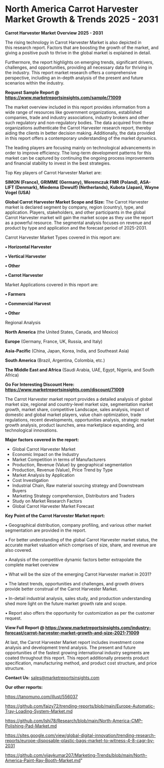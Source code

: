 # North America Carrot Harvester Market Growth & Trends 2025 - 2031

<Strong> Carrot Harvester Market Overview 2025 - 2031</strong>

The rising technology in Carrot Harvester Market is also depicted in this research report. Factors that are boosting the growth of the market, and giving a positive push to thrive in the global market is explained in detail.

Furthermore, the report highlights on emerging trends, significant drivers, challenges, and opportunities, providing all necessary data for thriving in the industry. This report market research offers a comprehensive perspective, including an in-depth analysis of the present and future scenarios within the industry.

<strong>Request Sample Report @ <a href=https://www.marketreportsinsights.com/sample/71009>https://www.marketreportsinsights.com/sample/71009</a></strong>

The market overview included in this report provides information from a wide range of resources like government organizations, established companies, trade and industry associations, industry brokers and other such regulatory and non-regulatory bodies. The data acquired from these organizations authenticate the Carrot Harvester research report, thereby aiding the clients in better decision making. Additionally, the data provided in this report offers a contemporary understanding of the market dynamics.

The leading players are focusing mainly on technological advancements in order to improve efficiency. The long-term development patterns for this market can be captured by continuing the ongoing process improvements and financial stability to invest in the best strategies.

Top Key players of Carrot Harvester Market are:

<strong>SIMON (France), GRIMME (Germany), Weremczuk FMR (Poland), ASA-LIFT (Denmark), Miedema (Dewulf) (Netherlands), Kubota (Japan), Wayne Vogel (USA)</strong>

<strong><b>Global Carrot Harvester Market Scope and Size:</b></strong>
The Carrot Harvester market is declared segment by company, region (country), type, and application. Players, stakeholders, and other participants in the global Carrot Harvester market will gain the market scope as they use the report as a powerful resource. The segmental analysis focuses on revenue and product by type and application and the forecast period of 2025-2031.

Carrot Harvester Market Types covered in this report are:

<strong>• Horizontal Harvester

• Vertical Harvester

• Other

• Carrot Harvester</strong>

Market Applications covered in this report are:

<strong>• Farmers

• Commercial Harvest

• Other</strong> 

Regional Analysis

<strong>North America</strong> (the United States, Canada, and Mexico)

<strong>Europe</strong> (Germany, France, UK, Russia, and Italy)

<strong>Asia-Pacific</strong> (China, Japan, Korea, India, and Southeast Asia)

<strong>South America</strong> (Brazil, Argentina, Colombia, etc.)

<strong>The Middle East and Africa</strong> (Saudi Arabia, UAE, Egypt, Nigeria, and South Africa)

<strong>Go For Interesting Discount Here: <a href=https://www.marketreportsinsights.com/discount/71009>https://www.marketreportsinsights.com/discount/71009</a></strong>

The Carrot Harvester market report provides a detailed analysis of global market size, regional and country-level market size, segmentation market growth, market share, competitive Landscape, sales analysis, impact of domestic and global market players, value chain optimization, trade regulations, recent developments, opportunities analysis, strategic market growth analysis, product launches, area marketplace expanding, and technological innovations.

<strong><b>Major factors covered in the report:</b></strong>
<ul>
  <li>Global Carrot Harvester Market </li>
  <li>Economic Impact on the Industry</li>
  <li>Market Competition in terms of Manufacturers</li>
  <li>Production, Revenue (Value) by geographical segmentation</li>
  <li>Production, Revenue (Value), Price Trend by Type</li>
  <li>Market Analysis by Application</li>
  <li>Cost Investigation</li>
  <li>Industrial Chain, Raw material sourcing strategy and Downstream Buyers</li>
  <li>Marketing Strategy comprehension, Distributors and Traders</li>
  <li>Study on Market Research Factors</li>
  <li>Global Carrot Harvester Market Forecast</li>
</ul>

<strong><b>Key Point of the Carrot Harvester Market report:</b></strong>

• Geographical distribution, company profiling, and various other market segmentation are provided in the report.

• For better understanding of the global Carrot Harvester market status, the accurate market valuation which comprises of size, share, and revenue are also covered.

• Analysis of the competitive dynamic factors better extrapolate the complete market overview

• What will be the size of the emerging Carrot Harvester market in 2031?

• The latest trends, opportunities and challenges, and growth drivers provide better construal of the Carrot Harvester Market.

• In-detail industrial analysis, sales study, and production understanding shed more light on the future market growth rate and scope.

• Report also offers the opportunity for customization as per the customer request.

<strong><b>View Full Report @ <a href=https://www.marketreportsinsights.com/industry-forecast/carrot-harvester-market-growth-and-size-2021-71009>https://www.marketreportsinsights.com/industry-forecast/carrot-harvester-market-growth-and-size-2021-71009</a></b></strong>


At last, the Carrot Harvester Market report includes investment come analysis and development trend analysis. The present and future opportunities of the fastest growing international industry segments are coated throughout this report. This report additionally presents product specification, manufacturing method, and product cost structure, and price structure.

<strong>Contact Us:</strong>
sales@marketreportsinsights.com

<strong>Our other reports:</strong>

<a href=https://tanomuno.com/illust/556037>https://tanomuno.com/illust/556037</a>

<a href=https://github.com/faizy72/trending-reports/blob/main/Europe-Automatic-Tray-Loading-System-Market.md>https://github.com/faizy72/trending-reports/blob/main/Europe-Automatic-Tray-Loading-System-Market.md</a>

<a href=https://github.com/Ishi78/Research/blob/main/North-America-CMP-Polishing-Pad-Market.md>https://github.com/Ishi78/Research/blob/main/North-America-CMP-Polishing-Pad-Market.md</a>

<a href=https://sites.google.com/view/global-digital-innovation/trending-research-reports/europe-disposable-plastic-bags-market-to-witness-4-8-cagr-by-2031>https://sites.google.com/view/global-digital-innovation/trending-research-reports/europe-disposable-plastic-bags-market-to-witness-4-8-cagr-by-2031</a>

<a href=https://github.com/vijaykumar207/Marketing-Trends/blob/main/North-America-Paint-Ray-Booth-Market.md>https://github.com/vijaykumar207/Marketing-Trends/blob/main/North-America-Paint-Ray-Booth-Market.md</a>"
